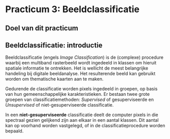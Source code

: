 # Practicum 3: Beeldclassificatie

## Doel van dit practicum

## Beeldclassificatie: introductie

Beeldclassificatie (engels *Image Classification*) is de (complexe) procedure waarbij een multiband rasterbeeld wordt ingedeeld in klassen om hieruit spatiale informatie te ontrekken. Het is wellicht de meest belangrijke handeling bij digitale beeldanalyse. Het resulterende beeld kan gebruikt worden om thematische kaarten aan te maken.  

Gedurende de classificatie worden pixels ingedeeld in groepen, op basis van hun gemeenschappelijke karakteristieken. Er bestaan twee grote groepen van classificatiemethoden: *Supervised* of gesuperviseerde en *Unsupervised* of niet-gesuperviseerde classificatie.

In een **niet-gesuperviseerde** classificatie deelt de computer pixels in die spectraal gezien gelijkend zijn aan elkaar in een aantal klassen. Dit aantal kan op voorhand worden vastgelegd, of in de classificatieprocedure worden bepaald.
